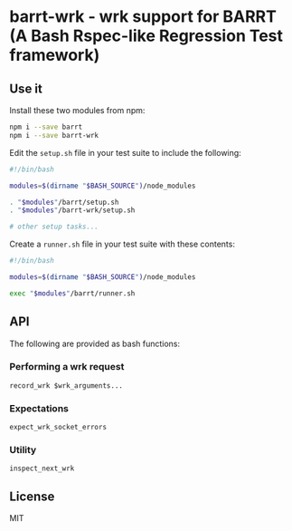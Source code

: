 # barrt-wrk - wrk support for BARRT (A Bash Rspec-like Regression Test framework)

## Use it

Install these two modules from npm:

```sh
npm i --save barrt
npm i --save barrt-wrk
```

Edit the `setup.sh` file in your test suite to include the following:

```sh
#!/bin/bash

modules=$(dirname "$BASH_SOURCE")/node_modules

. "$modules"/barrt/setup.sh
. "$modules"/barrt-wrk/setup.sh

# other setup tasks...
```

Create a `runner.sh` file in your test suite with these contents:

```sh
#!/bin/bash

modules=$(dirname "$BASH_SOURCE")/node_modules

exec "$modules"/barrt/runner.sh
```

## API

The following are provided as bash functions:

### Performing a wrk request

`record_wrk $wrk_arguments...`

### Expectations

`expect_wrk_socket_errors`

### Utility

`inspect_next_wrk`

## License

MIT
